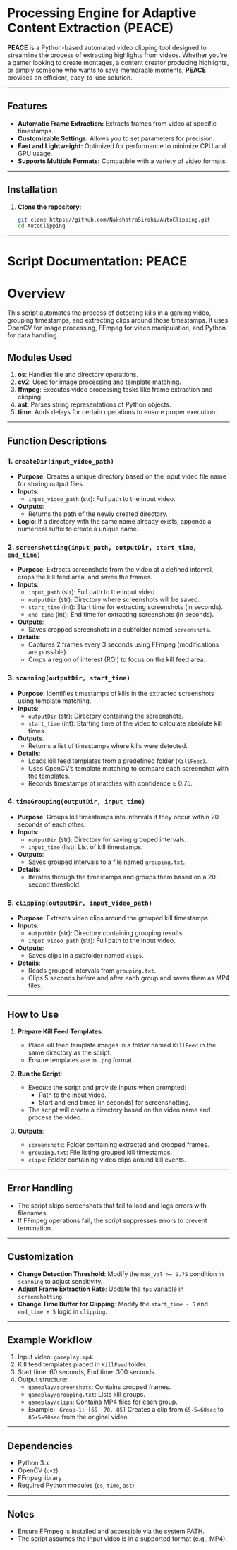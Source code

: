 # Processing Engine for Adaptive Content Extraction (PEACE)

**PEACE** is a Python-based automated video clipping tool designed to streamline the process of extracting highlights from videos. Whether you're a gamer looking to create montages, a content creator producing highlights, or simply someone who wants to save memorable moments, **PEACE** provides an efficient, easy-to-use solution.

---

## Features

- **Automatic Frame Extraction:** Extracts frames from video at specific timestamps.
- **Customizable Settings:** Allows you to set parameters for precision.
- **Fast and Lightweight:** Optimized for performance to minimize CPU and GPU usage.
- **Supports Multiple Formats:** Compatible with a variety of video formats.

---

## Installation

1. **Clone the repository:**
   ```bash
   git clone https://github.com/NakshatraSirohi/AutoClipping.git
   cd AutoClipping
   ```

---

# Script Documentation: PEACE

# Overview

This script automates the process of detecting kills in a gaming video, grouping timestamps, and extracting clips around those timestamps. It uses OpenCV for image processing, FFmpeg for video manipulation, and Python for data handling.

## Modules Used

1. **os**: Handles file and directory operations.
2. **cv2**: Used for image processing and template matching.
3. **ffmpeg**: Executes video processing tasks like frame extraction and clipping.
4. **ast**: Parses string representations of Python objects.
5. **time**: Adds delays for certain operations to ensure proper execution.

---

## Function Descriptions

### 1. `createDir(input_video_path)`

- **Purpose**: Creates a unique directory based on the input video file name for storing output files.
- **Inputs**:
  - `input_video_path` (str): Full path to the input video.
- **Outputs**:
  - Returns the path of the newly created directory.
- **Logic**: If a directory with the same name already exists, appends a numerical suffix to create a unique name.

### 2. `screenshotting(input_path, outputDir, start_time, end_time)`

- **Purpose**: Extracts screenshots from the video at a defined interval, crops the kill feed area, and saves the frames.
- **Inputs**:
  - `input_path` (str): Full path to the input video.
  - `outputDir` (str): Directory where screenshots will be saved.
  - `start_time` (int): Start time for extracting screenshots (in seconds).
  - `end_time` (int): End time for extracting screenshots (in seconds).
- **Outputs**:
  - Saves cropped screenshots in a subfolder named `screenshots`.
- **Details**:
  - Captures 2 frames every 3 seconds using FFmpeg (modifications are possible).
  - Crops a region of interest (ROI) to focus on the kill feed area.

### 3. `scanning(outputDir, start_time)`

- **Purpose**: Identifies timestamps of kills in the extracted screenshots using template matching.
- **Inputs**:
  - `outputDir` (str): Directory containing the screenshots.
  - `start_time` (int): Starting time of the video to calculate absolute kill times.
- **Outputs**:
  - Returns a list of timestamps where kills were detected.
- **Details**:
  - Loads kill feed templates from a predefined folder (`KillFeed`).
  - Uses OpenCV’s template matching to compare each screenshot with the templates.
  - Records timestamps of matches with confidence ≥ 0.75.

### 4. `timeGrouping(outputDir, input_time)`

- **Purpose**: Groups kill timestamps into intervals if they occur within 20 seconds of each other.
- **Inputs**:
  - `outputDir` (str): Directory for saving grouped intervals.
  - `input_time` (list): List of kill timestamps.
- **Outputs**:
  - Saves grouped intervals to a file named `grouping.txt`.
- **Details**:
  - Iterates through the timestamps and groups them based on a 20-second threshold.

### 5. `clipping(outputDir, input_video_path)`

- **Purpose**: Extracts video clips around the grouped kill timestamps.
- **Inputs**:
  - `outputDir` (str): Directory containing grouping results.
  - `input_video_path` (str): Full path to the input video.
- **Outputs**:
  - Saves clips in a subfolder named `clips`.
- **Details**:
  - Reads grouped intervals from `grouping.txt`.
  - Clips 5 seconds before and after each group and saves them as MP4 files.

---

## How to Use

1. **Prepare Kill Feed Templates**:

   - Place kill feed template images in a folder named `KillFeed` in the same directory as the script.
   - Ensure templates are in `.png` format.

2. **Run the Script**:

   - Execute the script and provide inputs when prompted:
     - Path to the input video.
     - Start and end times (in seconds) for screenshotting.
   - The script will create a directory based on the video name and process the video.

3. **Outputs**:
   - `screenshots`: Folder containing extracted and cropped frames.
   - `grouping.txt`: File listing grouped kill timestamps.
   - `clips`: Folder containing video clips around kill events.

---

## Error Handling

- The script skips screenshots that fail to load and logs errors with filenames.
- If FFmpeg operations fail, the script suppresses errors to prevent termination.

---

## Customization

- **Change Detection Threshold**: Modify the `max_val >= 0.75` condition in `scanning` to adjust sensitivity.
- **Adjust Frame Extraction Rate**: Update the `fps` variable in `screenshotting`.
- **Change Time Buffer for Clipping**: Modify the `start_time - 5` and `end_time + 5` logic in `clipping`.

---

## Example Workflow

1. Input video: `gameplay.mp4`.
2. Kill feed templates placed in `KillFeed` folder.
3. Start time: 60 seconds, End time: 300 seconds.
4. Output structure:
   - `gameplay/screenshots`: Contains cropped frames.
   - `gameplay/grouping.txt`: Lists kill groups.
   - `gameplay/clips`: Contains MP4 files for each group.
   - Example:- `Group-1: [65, 70, 85]` Creates a clip from `65-5=60sec` to `85+5=90sec` from the original video.

---

## Dependencies

- Python 3.x
- OpenCV (`cv2`)
- FFmpeg library
- Required Python modules (`os`, `time`, `ast`)

---

## Notes

- Ensure FFmpeg is installed and accessible via the system PATH.
- The script assumes the input video is in a supported format (e.g., MP4).
